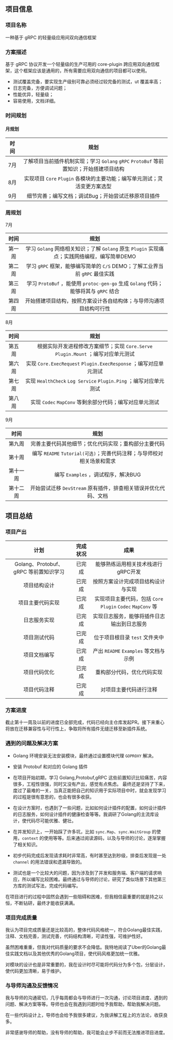 ## 项目信息

### 项目名称

一种基于 gRPC 的轻量级应用间双向通信框架

### 方案描述

基于 gRPC 协议开发一个轻量级的生产可用的 core-plugin 跨应用双向通信框架，这个框架应该是通用的，所有需要应用双向通信的项目都可以使用。

- 测试覆盖完备，要实现生产级别可靠必须经过较完备的测试，ut 覆盖率高；
- 日志完备，方便调试问题；
- 性能优异，轻量级；
- 容易使用，文档详细。

### 时间规划

#### 月规划

| 时间  |                            规划                             |
|:---:|:---------------------------------------------------------:|
| 7月  | 了解项目当前插件机制实现；学习 `Golang` `gRPC` `ProtoBuf` 等前置知识；开始搭建项目结构 |
| 8月  |       实现项目 `Core` `Plugin` 各模块的主要功能；编写单元测试；灵活变更方案选型       |
| 9月  |                细节完善；编写文档；调试Bug；开始尝试迁移原项目插件                |

### 周规划

7月

| 时间  |                                规划                                 |
|:---:|:-----------------------------------------------------------------:|
| 第一周 |  学习 `Golang` 网络相关知识；了解 `Golang` 原生 `Plugin` 实现痛点；实践网络编程，编写简单DEMO  |
| 第二周 |        学习 `gRPC` 框架，能够编写简单的 `C/S` DEMO；了解工业界当前 `gRPC` 最佳实践        |
| 第三周 | 学习 `ProtoBuf` ，能使用 `protoc-gen-go` 生成 `Golang` 代码；能够将其与 `gRPC` 结合 |
| 第四周 |                 开始搭建项目结构，按照方案设计各自结构体；与导师沟通项目结构可行性                 |

8月

| 时间  |                           规划                            |
|:---:|:-------------------------------------------------------:|
| 第五周 | 根据实际开发进程修改方案细节；实现 `Core.Serve` `Plugin.Mount` ；编写对应单元测试 |
| 第六周 |  实现 `Core.ExecRequest` `Plugin.ExecResponse` ；编写对应单元测试  |
| 第七周 | 实现 `HealthCheck`  `Log Service` `Plugin.Ping` ；编写对应单元测试 |
| 第八周 |          实现 `Codec` `MapConv` 等剩余部分代码；编写对应单元测试          |

9月

|  时间  |                       规划                        |
|:----:|:-----------------------------------------------:|
| 第九周  |           完善主要代码其他细节；优化代码实现；重构部分主要代码            |
| 第十周  | 编写 `README`  `Tutorial(可选)`；完善代码注释；与导师校对相关场景和需求 |
| 第十一周 |            编写 `Examples` ，调试程序，解决BUG            |
| 第十二周 |     开始尝试迁移 `DevStream` 原有插件，排查相关错误并优化代码、文档      |

## 项目总结

### 项目产出

|              计划              | 完成状况 |                       成果                        |
|:----------------------------:|:----:|:-----------------------------------------------:|
| Golang、Protobuf、gRPC 等前置知识学习 | 已完成  |               能够熟练运用相关技术栈进行gRPC开发               |
|            项目结构设计            | 已完成  |                按照方案设计完成项目结构设计与实现                |
|           项目主要代码实现           | 已完成  | 实现项目主要代码，包括 `Core` `Plugin` `Codec` `MapConv` 等 |
|            日志服务实现            | 已完成  |              实现日志服务，能够将插件日志输出到日志服务              |
|            项目测试代码            | 已完成  |               位于项目根目录 `test` 文件夹中               |
|            项目文档编写            | 已完成  |          产出 `README` `Examples` 等文档与示例          |
|            项目代码优化            | 已完成  |                  重构部分代码，优化代码实现                  |
|            项目代码注释            | 已完成  |                   对项目主要代码进行注释                   |

### 方案进度

截止第十一周及以前的进度已全部完成，代码已经向主仓库发起PR。接下来重心将放在迁移兼容性与可行性上，争取将所有插件无缝迁移至新插件系统。

### 遇到的问题及解决方案

- Golang 环境安装无法安装模块，最终通过设置模块代理 `GOPROXY` 解决。
- 安装 Protobuf 和对应的 Golang 插件

- 在项目开始初期，学习 Golang,Protobuf,gRPC 这些前置知识比较痛苦，内容很多，工程性很强，同时又没有产出，感觉有点焦虑。 最终还是坚持了下来，度过了最难的一关，当真正能把自己的知识用于实际项目中时，就会发现学习的过程是很有意思的，也会有很多收获。

- 在设计方案时，也遇到了一些问题，比如如何设计插件的配置，如何设计插件的日志服务，如何设计插件的健康检查等等。我调研了Golang的主流库设计，使代码尽可能优雅、健壮。

- 在并发知识上，一开始踩了许多坑，比如 `sync.Map`、`sync.WaitGroup` 的使用，`context` 的使用等等。后来通过阅读源码，以及与导师的讨论，逐渐掌握了相关知识。
- 初步代码完成后发现请求耗时非常高，有时甚至达到秒级，排查后发现是一处 `channel` 的用法错误和遗漏导致的。

- 测试也是一个比较大的问题，因为涉及到了并发和服务端、客户端的请求响应，所以编写比较困难。最终通过与导师的讨论，研究了类似场景下其他第三方库的测试写法，完成代码编写。

在项目进行的过程中固然会遇到一些阻碍和困难，但我相信最重要的就是持之以恒，不断钻研，最终才能收获满满。

### 项目完成质量

我认为项目完成质量还是比较高的，整体代码风格统一，符合Golang最佳实践，注释、文档完善，测试完善，代码结构清晰，可读性强，可维护性好。

虽然困难重重，但我对代码质量的要求不会降低。我特地阅读了Uber的Golang最佳实践文档以及其他优秀的Golang项目，使代码风格更加统一优雅。

对模块的设计也是非常重要的，我在设计时尽可能将代码分为多个包，分层设计，使代码更加清晰，易于维护。

### 与导师沟通及反馈情况

我与导师的沟通密切，几乎每周都会与导师进行一次沟通，讨论项目进度、遇到的问题、解决方案等等。导师也会在我遇到问题时给予我帮助，帮助我解决问题。

在一些代码设计上，导师也会给予我很多建议，为我讲解工程上的方法论，收获良多。

非常感谢导师的帮助，没有导师的帮助，我可能会止步不前而无法推进项目进度。
